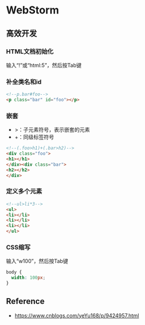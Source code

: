 # WebStorm

## 高效开发

### HTML文档初始化

输入“!”或“html:5”，然后按Tab键

### 补全类名和id

```html
<!--p.bar#foo-->
<p class="bar" id="foo"></p>  
```

### 嵌套

* \>：子元素符号，表示嵌套的元素
* +：同级标签符号

```html
<!--(.foo>h1)+(.bar>h2)-->
<div class="foo">
<h1></h1>
</div><div class="bar">
<h2></h2>
</div>
```

### 定义多个元素

```html
<!--ul>li*3-->
<ul>
<li></li>
<li></li>
<li></li>
</ul>
```

### CSS缩写

输入“w100”，然后按Tab键

```css
body {
  width: 100px;
}
```

## Reference

* https://www.cnblogs.com/yeYu168/p/9424957.html
